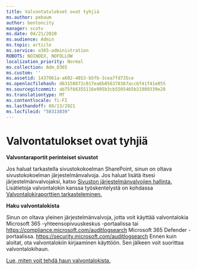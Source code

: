 ```yaml
---
title: Valvontatulokset ovat tyhjiä
ms.author: pebaum
author: bentoncity
manager: scotv
ms.date: 04/21/2020
ms.audience: Admin
ms.topic: article
ms.service: o365-administration
ROBOTS: NOINDEX, NOFOLLOW
localization_priority: Normal
ms.collection: Adm_O365
ms.custom: ''
ms.assetid: 1437061a-a602-4853-b5fb-3cea7fd735ce
ms.openlocfilehash: d63158872c817ea6b856378367acc6f41f41e055
ms.sourcegitcommit: ab75f66355116e995b3cb5505465b31989339e28
ms.translationtype: MT
ms.contentlocale: fi-FI
ms.lasthandoff: 08/13/2021
ms.locfileid: "58313839"
---
```

# <a name="auditing-results-are-blank"></a>Valvontatulokset ovat tyhjiä

**Valvontaraportit perinteiset sivustot**
  
Jos haluat tarkastella sivustokokoelman SharePoint, sinun on oltava sivustokokoelman järjestelmänvalvoja. Jos haluat lisätä itsesi järjestelmänvalvojaksi, katso [Sivuston järjestelmänvalvojien hallinta.](https://docs.microsoft.com/sharepoint/manage-site-collection-administrators) Lisätietoja valvontalokin kanssa työskentelystä on kohdassa [Valvontalokiraporttien tarkasteleminen.](https://support.microsoft.com/office/view-audit-log-reports-b37c5869-1b47-4a82-a30d-ea20070fe527)
  
**Haku valvontalokista**
  
Sinun on oltava yleinen järjestelmänvalvoja, jotta voit käyttää valvontalokia Microsoft 365 -yhteensopivuuskeskus -portaalissa tai <https://compliance.microsoft.com/auditlogsearch> Microsoft 365 Defender -portaalissa. <https://security.microsoft.com/auditlogsearch> Ennen kuin aloitat, ota valvontalokiin kirjaaminen käyttöön. Sen jälkeen voit suorittaa valvontalokihaun.
  
[Lue, miten voit tehdä haun valvontalokista.](https://docs.microsoft.com/microsoft-365/compliance/search-the-audit-log-in-security-and-compliance#search-the-audit-log)

